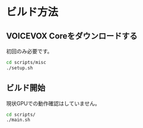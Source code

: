 # ビルド方法

## VOICEVOX Coreをダウンロードする

初回のみ必要です。

```bash
cd scripts/misc
./setup.sh
```

## ビルド開始

現状GPUでの動作確認はしていません。

```bash
cd scripts/
./main.sh
```
